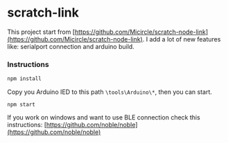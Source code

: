 # scratch-link
This project start from [https://github.com/Micircle/scratch-node-link](https://github.com/Micircle/scratch-node-link). I add a lot of new features like: serialport connection and arduino build. 

### Instructions
```bash
npm install
```
Copy you Arduino IED to this path `\tools\Arduino\*`, then you can start.

```
npm start
```

If you work on windows and want to use BLE connection check this instructions: [https://github.com/noble/noble](https://github.com/noble/noble)

